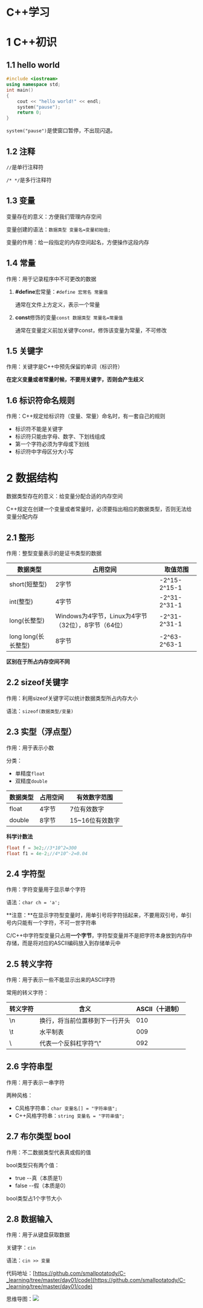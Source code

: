# C++学习

# 1 C++初识

## 1.1 hello world

```C++
#include <iostream>
using namespace std;
int main()
{
    cout << "hello world!" << endl;
    system("pause");
    return 0;
}
```

`system("pause")`是使窗口暂停，不出现闪退。

## 1.2 注释

`//`是单行注释符

`/* */`是多行注释符

## 1.3 变量

变量存在的意义：方便我们管理内存空间

变量创建的语法：`数据类型 变量名=变量初始值;`

变量的作用：给一段指定的内存空间起名，方便操作这段内存

## 1.4 常量

作用：用于记录程序中不可更改的数据

1. **#define**宏常量：`#define 宏常名 常量值`

   通常在文件上方定义，表示一个常量

2. **const**修饰的变量`const 数据类型 常量名=常量值`

   通常在变量定义前加关键字const，修饰该变量为常量，不可修改

## 1.5 关键字

作用：关键字是C++中预先保留的单词（标识符）

**在定义变量或者常量时候，不要用关键字，否则会产生歧义**

## 1.6 标识符命名规则

作用：C++规定给标识符（变量、常量）命名时，有一套自己的规则

- 标识符不能是关键字
- 标识符只能由字母、数字、下划线组成
- 第一个字符必须为字母或下划线
- 标识符中字母区分大小写

# 2 数据结构

数据类型存在的意义：给变量分配合适的内存空间

C++规定在创建一个变量或者常量时，必须要指出相应的数据类型，否则无法给变量分配内存

## 2.1 整形

作用：整型变量表示的是证书类型的数据

| 数据类型            | 占用空间                                            | 取值范围     |
| ------------------- | --------------------------------------------------- | ------------ |
| short(短整型)       | 2字节                                               | -2^15-2^15-1 |
| int(整型)           | 4字节                                               | -2^31-2^31-1 |
| long(长整型)        | Windows为4字节，Linux为4字节（32位），8字节（64位） | -2^31-2^31-1 |
| long long(长长整型) | 8字节                                               | -2^63-2^63-1 |

**区别在于所占内存空间不同**

## 2.2 sizeof关键字

作用：利用sizeof关键字可以统计数据类型所占内存大小

语法：`sizeof(数据类型/变量)`

## 2.3 实型（浮点型）

作用：用于表示小数

分类：

- 单精度`float`
- 双精度`double`

| 数据类型 | 占用空间 | 有效数字范围    |
| -------- | -------- | --------------- |
| float    | 4字节    | 7位有效数字     |
| double   | 8字节    | 15~16位有效数字 |

**科学计数法**

```C++
float f = 3e2;//3*10^2=300
float f1 = 4e-2;//4*10^-2=0.04
```

## 2.4 字符型

作用：字符变量用于显示单个字符

语法：`char ch = 'a';`

**注意：**在显示字符型变量时，用单引号将字符括起来，不要用双引号，单引号内只能有一个字符，不可一世字符串

C/C++中字符型变量只占用**一个字节**，字符型变量并不是把字符本身放到内存中存储，而是将对应的ASCII编码放入到存储单元中

## 2.5 转义字符

作用：用于表示一些不能显示出来的ASCII字符

常用的转义字符：

| 转义字符 | 含义                           | ASCII（十进制） |
| -------- | ------------------------------ | --------------- |
| \n       | 换行，将当前位置移到下一行开头 | 010             |
| \t       | 水平制表                       | 009             |
| \\       | 代表一个反斜杠字符“\”          | 092             |

## 2.6 字符串型

作用：用于表示一串字符

两种风格：

- C风格字符串：`char 变量名[] = "字符串值";`
- C++风格字符串：`string 变量名 = "字符串值";`

## 2.7 布尔类型 bool

作用：不二数据类型代表真或假的值

bool类型只有两个值：

- true --真（本质是1）
- false --假（本质是0）

bool类型占1个字节大小

## 2.8 数据输入

作用：用于从键盘获取数据

关键字：`cin`

语法：`cin >> 变量`

代码地址：[https://github.com/smallpotatody/C-_learning/tree/master/day01/code](https://github.com/smallpotatody/C-_learning/tree/master/day01/code)

思维导图：![](./Mind_Pictures/C++_day01.png)

